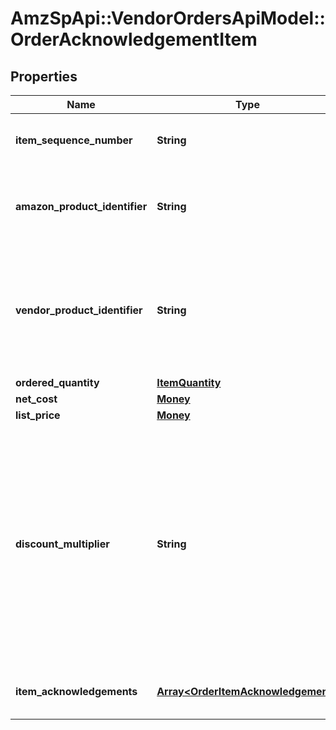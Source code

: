 # AmzSpApi::VendorOrdersApiModel::OrderAcknowledgementItem

## Properties
Name | Type | Description | Notes
------------ | ------------- | ------------- | -------------
**item_sequence_number** | **String** | Line item sequence number for the item. | [optional] 
**amazon_product_identifier** | **String** | Amazon Standard Identification Number (ASIN) of an item. | [optional] 
**vendor_product_identifier** | **String** | The vendor selected product identification of the item. Should be the same as was sent in the purchase order. | [optional] 
**ordered_quantity** | [**ItemQuantity**](ItemQuantity.md) |  | 
**net_cost** | [**Money**](Money.md) |  | [optional] 
**list_price** | [**Money**](Money.md) |  | [optional] 
**discount_multiplier** | **String** | The discount multiplier that should be applied to the price if a vendor sells books with a list price. This is a multiplier factor to arrive at a final discounted price. A multiplier of .90 would be the factor if a 10% discount is given. | [optional] 
**item_acknowledgements** | [**Array&lt;OrderItemAcknowledgement&gt;**](OrderItemAcknowledgement.md) | This is used to indicate acknowledged quantity. | 

